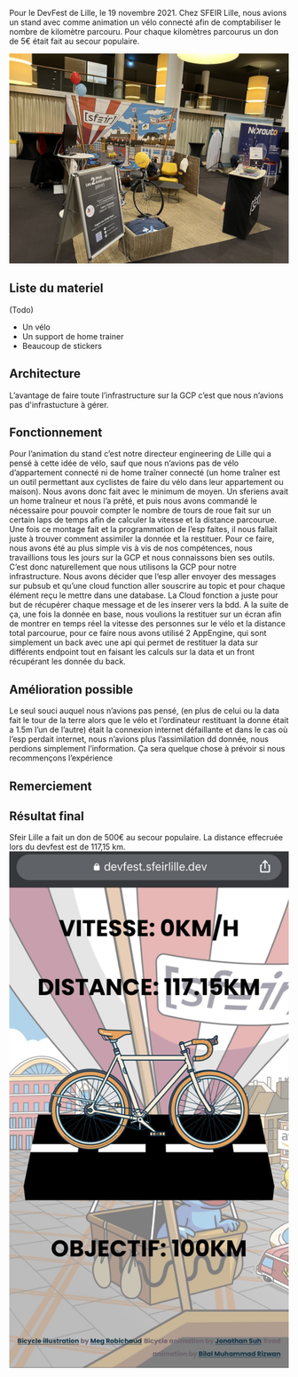 Pour le DevFest de Lille, le 19 novembre 2021. Chez SFEIR Lille, nous avions un stand avec comme animation un vélo connecté afin de comptabiliser le nombre de kilomètre parcouru. Pour chaque kilomètres parcourus un don de 5€ était fait au secour populaire.

![Stand Devfest Lille 2021 Sfeir](../docs/img/devfest-stand.JPG)

## Liste du materiel

(Todo)

- Un vélo
- Un support de home trainer
- Beaucoup de stickers

## Architecture

L’avantage de faire toute l’infrastructure sur la GCP c’est que nous n’avions pas d'infrastucture à gérer.

## Fonctionnement

Pour l’animation du stand c’est notre directeur engineering de Lille qui a pensé à cette idée de vélo, sauf que nous n’avions pas de vélo d’appartement connecté ni de home traîner connecté (un home traîner est un outil permettant aux cyclistes de faire du vélo dans leur appartement ou maison).
Nous avons donc fait avec le minimum de moyen. Un sferiens avait un home traîneur et nous l’a prêté, et puis nous avons commandé le nécessaire pour pouvoir compter le nombre de tours de roue fait sur un certain laps de temps afin de calculer la vitesse et la distance parcourue. Une fois ce montage fait et la programmation de l’esp faites, il nous fallait juste à trouver comment assimiler la donnée et la restituer.
Pour ce faire, nous avons été au plus simple vis à vis de nos compétences, nous travaillions tous les jours sur la GCP et nous connaissons bien ses outils. C’est donc naturellement que nous utilisons la GCP pour notre infrastructure.
Nous avons décider que l‘esp aller envoyer des messages sur pubsub et qu’une cloud function aller souscrire au topic et pour chaque élément reçu le mettre dans une database. La Cloud fonction a juste pour but de récupérer chaque message et de les inserer vers la bdd.
A la suite de ça, une fois la donnée en base, nous voulions la restituer sur un écran afin de montrer en temps réel la vitesse des personnes sur le vélo et la distance total parcourue, pour ce faire nous avons utilisé 2 AppEngine, qui sont simplement un back avec une api qui permet de restituer la data sur différents endpoint tout en faisant les calculs sur la data et un front récupérant les donnée du back.

## Amélioration possible

Le seul souci auquel nous n’avions pas pensé, (en plus de celui ou la data fait le tour de la terre alors que le vélo et l’ordinateur restituant la donne était a 1.5m l’un de l’autre) était la connexion internet défaillante et dans le cas où l’esp perdait internet, nous n’avions plus l’assimilation dd donnée, nous perdions simplement l’information. Ça sera quelque chose à prévoir si nous recommençons l’expérience

## Remerciement

## Résultat final

Sfeir Lille a fait un don de 500€ au secour populaire. La distance effecruée lors du devfest est de 117,15 km.
![Résultat final](../docs/img/devfest-result.jpg)
